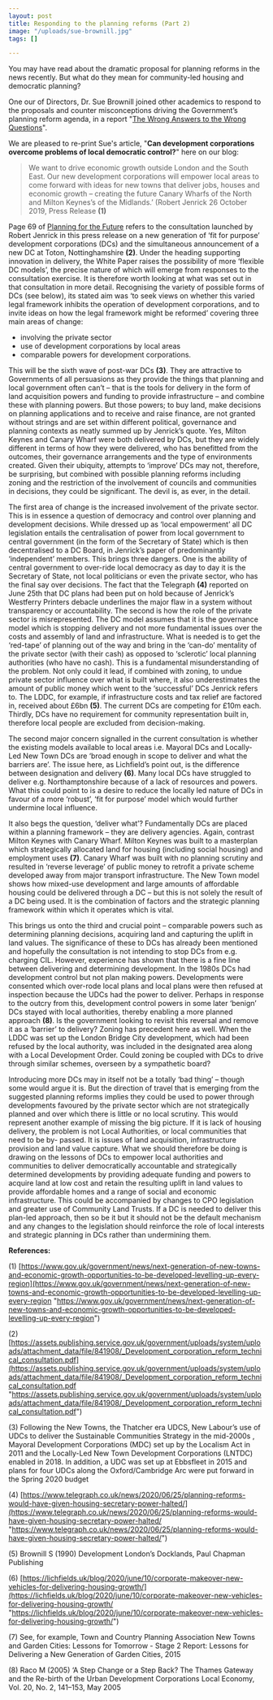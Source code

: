 ```yaml
---
layout: post
title: Responding to the planning reforms (Part 2)
image: "/uploads/sue-brownill.jpg"
tags: []

---
```

You may have read about the dramatic proposal for planning reforms in the news recently. But what do they mean for community-led housing and democratic planning?

One our of Directors, Dr. Sue Brownill joined other academics to respond to the proposals and counter misconceptions driving the Government’s planning reform agenda, in a report "[The Wrong Answers to the Wrong Questions](https://www.tcpa.org.uk/the-wrong-answers-to-the-wrong-questions)".

We are pleased to re-print Sue's article, "**Can development corporations overcome problems of local democratic control?**" here on our blog:

> We want to drive economic growth outside London and the South East. Our new development corporations will empower local areas to come forward with ideas for new towns that deliver jobs, houses and economic growth – creating the future Canary Wharfs of the North and Milton Keynes’s of the Midlands.’ (Robert Jenrick 26 October 2019, Press Release **(1)**

Page 69 of [Planning for the Future](https://www.gov.uk/government/consultations/planning-for-the-future) refers to the consultation launched by Robert Jenrick in this press release on a new generation of ‘fit for purpose’ development corporations (DCs) and the simultaneous announcement of a new DC at Toton, Nottinghamshire **(2)**. Under the heading supporting innovation in delivery, the White Paper raises the possibility of more ‘flexible DC models’, the precise nature of which will emerge from responses to the consultation exercise. It is therefore worth looking at what was set out in that consultation in more detail. Recognising the variety of possible forms of DCs (see below), its stated aim was ‘to seek views on whether this varied legal framework inhibits the operation of development corporations, and to invite ideas on how the legal framework might be reformed’ covering three main areas of change:

* involving the private sector
* use of development corporations by local areas
* comparable powers for development corporations. 

This will be the sixth wave of post-war DCs **(3)**. They are attractive to Governments of all persuasions as they provide the things that planning and local government often can’t – that is the tools for delivery in the form of land acquisition powers and funding to provide infrastructure – and combine these with planning powers. But those powers; to buy land, make decisions on planning applications and to receive and raise finance, are not granted without strings and are set within different political, governance and planning contexts as neatly summed up by Jenrick’s quote. Yes, Milton Keynes and Canary Wharf were both delivered by DCs, but they are widely different in terms of how they were delivered, who has benefitted from the outcomes, their governance arrangements and the type of environments created. Given their ubiquity, attempts to ‘improve’ DCs may not, therefore, be surprising, but combined with possible planning reforms including zoning and the restriction of the involvement of councils and communities in decisions, they could be significant. The devil is, as ever, in the detail.

The first area of change is the increased involvement of the private sector. This is in essence a question of democracy and control over planning and development decisions. While dressed up as ‘local empowerment’ all DC legislation entails the centralisation of power from local government to central government (in the form of the Secretary of State) which is then decentralised to a DC Board, in Jenrick’s paper of predominantly ‘independent’ members. This brings three dangers. One is the ability of central government to over-ride local democracy as day to day it is the Secretary of State, not local politicians or even the private sector, who has the final say over decisions. The fact that the Telegraph **(4)** reported on June 25th that DC plans had been put on hold because of Jenrick’s Westferry Printers debacle underlines the major flaw in a system without transparency or accountability. The second is how the role of the private sector is misrepresented. The DC model assumes that it is the governance model which is stopping delivery and not more fundamental issues over the costs and assembly of land and infrastructure. What is needed is to get the ‘red-tape’ of planning out of the way and bring in the ‘can-do’ mentality of the private sector (with their cash) as opposed to ‘sclerotic’ local planning authorities (who have no cash). This is a fundamental misunderstanding of the problem. Not only could it lead, if combined with zoning, to undue private sector influence over what is built where, it also underestimates the amount of public money which went to the ‘successful’ DCs Jenrick refers to. The LDDC, for example, if infrastructure costs and tax relief are factored in, received about £6bn **(5)**. The current DCs are competing for £10m each. Thirdly, DCs have no requirement for community representation built in, therefore local people are excluded from decision-making. 

The second major concern signalled in the current consultation is whether the existing models available to local areas i.e. Mayoral DCs and Locally-Led New Town DCs are ‘broad enough in scope to deliver and what the barriers are’. The issue here, as Lichfield’s point out, is the difference between designation and delivery **(6)**. Many local DCs have struggled to deliver e.g. Northamptonshire because of a lack of resources and powers. What this could point to is a desire to reduce the locally led nature of DCs in favour of a more ‘robust’, ‘fit for purpose’ model which would further undermine local influence.

It also begs the question, ‘deliver what’? Fundamentally DCs are placed within a planning framework – they are delivery agencies. Again, contrast Milton Keynes with Canary Wharf. Milton Keynes was built to a masterplan which strategically allocated land for housing (including social housing) and employment uses **(7)**. Canary Wharf was built with no planning scrutiny and resulted in ‘reverse leverage’ of public money to retrofit a private scheme developed away from major transport infrastructure. The New Town model shows how mixed-use development and large amounts of affordable housing could be delivered through a DC – but this is not solely the result of a DC being used. It is the combination of factors and the strategic planning framework within which it operates which is vital. 

This brings us onto the third and crucial point – comparable powers such as determining planning decisions, acquiring land and capturing the uplift in land values. The significance of these to DCs has already been mentioned and hopefully the consultation is not intending to stop DCs from e.g. charging CIL. However, experience has shown that there is a fine line between delivering and determining development. In the 1980s DCs had development control but not plan making powers. Developments were consented which over-rode local plans and local plans were then refused at inspection because the UDCs had the power to deliver. Perhaps in response to the outcry from this, development control powers in some later ‘benign’ DCs stayed with local authorities, thereby enabling a more planned approach **(8)**. Is the government looking to revisit this reversal and remove it as a ‘barrier’ to delivery? Zoning has precedent here as well. When the LDDC was set up the London Bridge City development, which had been refused by the local authority, was included in the designated area along with a Local Development Order. Could zoning be coupled with DCs to drive through similar schemes, overseen by a sympathetic board?

Introducing more DCs may in itself not be a totally ‘bad thing’ – though some would argue it is. But the direction of travel that is emerging from the suggested planning reforms implies they could be used to power through developments favoured by the private sector which are not strategically planned and over which there is little or no local scrutiny. This would represent another example of missing the big picture. If it is lack of housing delivery, the problem is not Local Authorities, or local communities that need to be by- passed. It is issues of land acquisition, infrastructure provision and land value capture. What we should therefore be doing is drawing on the lessons of DCs to empower local authorities and communities to deliver democratically accountable and strategically determined developments by providing adequate funding and powers to acquire land at low cost and retain the resulting uplift in land values to provide affordable homes and a range of social and economic infrastructure. This could be accompanied by changes to CPO legislation and greater use of Community Land Trusts. If a DC is needed to deliver this plan-led approach, then so be it but it should not be the default mechanism and any changes to the legislation should reinforce the role of local interests and strategic planning in DCs rather than undermining them.

**References:**

(1) [https://www.gov.uk/government/news/next-generation-of-new-towns-and-economic-growth-opportunities-to-be-developed-levelling-up-every-region](https://www.gov.uk/government/news/next-generation-of-new-towns-and-economic-growth-opportunities-to-be-developed-levelling-up-every-region "https://www.gov.uk/government/news/next-generation-of-new-towns-and-economic-growth-opportunities-to-be-developed-levelling-up-every-region")

(2) [https://assets.publishing.service.gov.uk/government/uploads/system/uploads/attachment_data/file/841908/_Development_corporation_reform_technical_consultation.pdf](https://assets.publishing.service.gov.uk/government/uploads/system/uploads/attachment_data/file/841908/_Development_corporation_reform_technical_consultation.pdf "https://assets.publishing.service.gov.uk/government/uploads/system/uploads/attachment_data/file/841908/_Development_corporation_reform_technical_consultation.pdf")

(3) Following the New Towns, the Thatcher era UDCS, New Labour’s use of UDCs to deliver the Sustainable Communities Strategy in the mid-2000s , Mayoral Development Corporations (MDC) set up by the Localism Act in 2011 and the Locally-Led New Town Development Corporations (LNTDC) enabled in 2018. In addition, a UDC was set up at Ebbsfleet in 2015 and plans for four UDCs along the Oxford/Cambridge Arc were put forward in the Spring 2020 budget

(4) [https://www.telegraph.co.uk/news/2020/06/25/planning-reforms-would-have-given-housing-secretary-power-halted/](https://www.telegraph.co.uk/news/2020/06/25/planning-reforms-would-have-given-housing-secretary-power-halted/ "https://www.telegraph.co.uk/news/2020/06/25/planning-reforms-would-have-given-housing-secretary-power-halted/")

(5) Brownill S (1990) Development London’s Docklands, Paul Chapman Publishing

(6) [https://lichfields.uk/blog/2020/june/10/corporate-makeover-new-vehicles-for-delivering-housing-growth/](https://lichfields.uk/blog/2020/june/10/corporate-makeover-new-vehicles-for-delivering-housing-growth/ "https://lichfields.uk/blog/2020/june/10/corporate-makeover-new-vehicles-for-delivering-housing-growth/")

(7) See, for example, Town and Country Planning Association New Towns and Garden Cities: Lessons for Tomorrow - Stage 2 Report: Lessons for Delivering a New Generation of Garden Cities, 2015

(8) Raco M (2005) ‘A Step Change or a Step Back? The Thames Gateway and the Re-birth of the Urban Development Corporations Local Economy, Vol. 20, No. 2, 141–153, May 2005